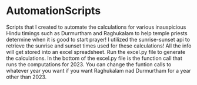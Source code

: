 # AutomationScripts
Scripts that I created to automate the calculations for various inauspicious Hindu timings such as Durmurtham and Raghukalam to help temple priests determine when it is good to start prayer! I utilized the sunrise-sunset api to retrieve the sunrise and sunset times used for these calculations! All the info will get stored into an excel spreadsheet. Run the excel.py file to generate the calculations. In the bottom of the excel.py file is the function call that runs the computations for 2023. You can change the funtion calls to whatever year you want if you want Raghukalam nad Durmurtham for a year other than 2023.
